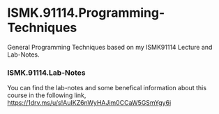 # ISMK.91114.Programming-Techniques
General Programming Techniques based on my ISMK91114 Lecture and Lab-Notes.

### ISMK.91114.Lab-Notes
You can find the lab-notes and some benefical information about this course in the following link,
https://1drv.ms/u/s!AuIKZ6nWyHAJim0CCaW5GSmYgy6i